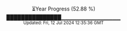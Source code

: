 <p align="center">
⏳Year Progress (52.88 %) <br>
███████████████▁▁▁▁▁▁▁▁▁▁▁▁▁▁▁ <br>
<sub>Updated: Fri, 12 Jul 2024 12:35:36 GMT</sub>
</p>

